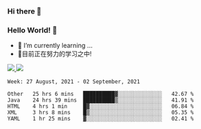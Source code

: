 ### Hi there 👋
### Hello World! 🙌

- 🌱 I’m currently learning ...
- 📖目前正在努力的学习之中!

<a href="https://github.com/anuraghazra/github-readme-stats">
  <img src="https://github-readme-stats.vercel.app/api?username=keyboardWithDream&show_icons=true&repo=github-readme-stats" />
</a>
<a href="https://github.com/anuraghazra/convoychat">
  <img src="https://github-readme-stats.vercel.app/api/top-langs/?username=keyboardWithDream&layout=compact&repo=convoychat" />
</a>



<!--START_SECTION:waka-->
```text
Week: 27 August, 2021 - 02 September, 2021

Other   25 hrs 6 mins   ██████████▓░░░░░░░░░░░░░░   42.67 % 
Java    24 hrs 39 mins  ██████████▒░░░░░░░░░░░░░░   41.91 % 
HTML    4 hrs 1 min     █▓░░░░░░░░░░░░░░░░░░░░░░░   06.84 % 
XML     3 hrs 8 mins    █▒░░░░░░░░░░░░░░░░░░░░░░░   05.35 % 
YAML    1 hr 25 mins    ▓░░░░░░░░░░░░░░░░░░░░░░░░   02.41 % 
```
<!--END_SECTION:waka-->
